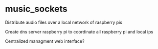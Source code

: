 # music_sockets

Distribute audio files over a local network of raspberry pis

Create dns server raspberry pi to coordinate all raspberry pi and local ips

Centralized managment web interface?
